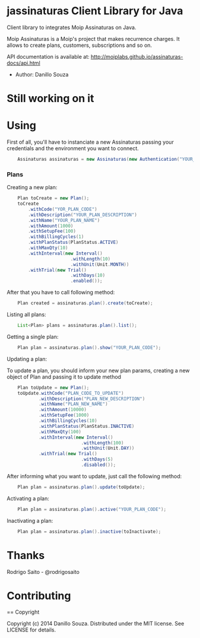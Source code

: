 jassinaturas Client Library for Java
============================================

Client library to integrates Moip Assinaturas on Java.

Moip Assinaturas is a Moip's project that makes recurrence charges. It allows to create plans, customers, subscriptions and so on.

API documentation is available at: http://moiplabs.github.io/assinaturas-docs/api.html


 - Author: Danillo Souza

Still working on it
====================

# Using

First of all, you'll have to instanciate a new Assinaturas passing your credentials and the environment you want to connect.

```java
	Assinaturas assinaturas = new Assinaturas(new Authentication("YOUR_TOKEN", "YOUR_SECRET"));
```

### Plans

Creating a new plan:

```java
	Plan toCreate = new Plan();
	toCreate
		.withCode("YOR_PLAN_CODE")
		.withDescription("YOUR_PLAN_DESCRIPTION")
		.withName("YOUR_PLAN_NAME")
		.withAmount(1000)
        .withSetupFee(100)
        .withBillingCycles(1)
        .withPlanStatus(PlanStatus.ACTIVE)
        .withMaxQty(10)
        .withInterval(new Interval()
        				.withLength(10)
        				.withUnit(Unit.MONTH))
        .withTrial(new Trial()
        				.withDays(10)
        				.enabled());
```

After that you have to call following method:

```java
	Plan created = assinaturas.plan().create(toCreate);
```

Listing all plans:

```java
	List<Plan> plans = assinaturas.plan().list();
```

Getting a single plan:

```java
	Plan plan = assinaturas.plan().show("YOUR_PLAN_CODE");
```

Updating a plan:

To update a plan, you should inform your new plan params, creating a new object of Plan and passing it to update method

```java
	Plan toUpdate = new Plan();
    toUpdate.withCode("PLAN_CODE_TO_UPDATE")
    		.withDescription("PLAN_NEW_DESCRIPTION")
    		.withName("PLAN_NEW_NAME")
            .withAmount(10000)
            .withSetupFee(1000)
            .withBillingCycles(10)
            .withPlanStatus(PlanStatus.INACTIVE)
            .withMaxQty(100)
            .withInterval(new Interval()
            				.withLength(100)
            				.withUnit(Unit.DAY))
            .withTrial(new Trial()
            				.withDays(5)
            				.disabled());
```

After informing what you want to update, just call the following method:

```java
    Plan plan = assinaturas.plan().update(toUpdate);
```

Activating a plan:

```java
	Plan plan = assinaturas.plan().active("YOUR_PLAN_CODE");
```

Inactivating a plan:

```java
	Plan plan = assinaturas.plan().inactive(toInactivate);
```


Thanks
====================

Rodrigo Saito - @rodrigosaito

Contributing
====================

== Copyright

Copyright (c) 2014 Danillo Souza. Distributed under the MIT license. See LICENSE for details.